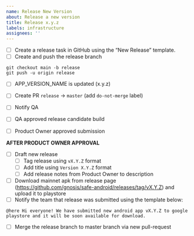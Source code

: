 ```yaml
---
name: Release New Version
about: Release a new version
title: Release x.y.z
labels: infrastructure
assignees: ''
---
```


- [ ] Create a release task in GitHub using the “New Release” template.
- [ ] Create and push the release branch
```
git checkout main -b release
git push -u origin release
```
- [ ] APP_VERSION_NAME is updated (x.y.z)
- [ ] Create PR `release` -> `master` (add `do-not-merge` label)

- [ ] Notify QA
- [ ] QA approved release candidate build
- [ ] Product Owner approved submission

**AFTER PRODUCT OWNER APPROVAL**

- [ ] Draft new release
  - [ ] Tag release using `vX.Y.Z` format
  - [ ] Add title using `Version X.Y.Z` format
  - [ ] Add release notes from Product Owner to description
- [ ] Download mainnet apk from release page (https://github.com/gnosis/safe-android/releases/tag/vX.Y.Z) and upload it to playstore
- [ ] Notify the team that release was submitted using the template below:
```
@here Hi everyone! We have submitted new android app vX.Y.Z to google playstore and it will be soon available for download.
```

- [ ]  Merge the release branch to master branch via new pull-request
